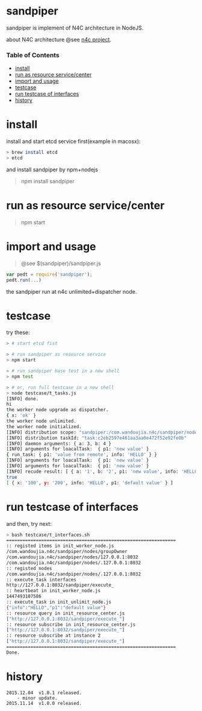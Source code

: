 # sandpiper

sandpiper is implement of N4C architecture in NodeJS.

about N4C architecture  @see [n4c project](https://github.com/aimingoo/n4c).

### Table of Contents

* [install](#install)
* [run as resource service/center](#run-as-resource-servicecenter)
* [import and usage](#import-and-usage)
* [testcase](#testcase)
* [run testcase of interfaces](#run-testcase-of-interfaces)
* [history](#history)

# install

install and start etcd service first(example in macosx):

``` bash
> brew install etcd
> etcd
```

and install sandpiper by npm+nodejs

> npm install sandpiper

# run as resource service/center

> npm start

# import and usage

> @see $(sandpiper)/sandpiper.js

``` javascript
var pedt = require('sandpiper');
pedt.run(...)
```

the sandpiper run at n4c unlimited+dispatcher node.

# testcase

try these:

``` bash
> # start etcd fist

> # run sandpiper as resource service
> npm start

> # run sandpiper base test in a new shell
> npm test

> # or, run full testcase in a new shell
> node testcase/t_tasks.js
[INFO] done.
hi
the worker node upgrade as dispatcher.
{ x: 'ok' }
the worker node unlimited.
the worker node initialized.
[INFO] distribution scope: "sandpiper:/com.wandoujia.n4c/sandpiper/nodes:*"
[INFO] distribution taskId: "task:c2eb2597e461aa3aa0e472f52e92fe0b"
[INFO] daemon arguments: { a: 3, b: 4 }
[INFO] arguments for loacalTask:  { p1: 'new value' }
{ run_task: { p1: 'value from remote', info: 'HELLO' } }
[INFO] arguments for loacalTask:  { p1: 'new value' }
[INFO] arguments for loacalTask:  { p1: 'new value' }
[INFO] recude result: [ { a: '1', b: '2', p1: 'new value', info: 'HELLO' } ]
true
[ { x: '100', y: '200', info: 'HELLO', p1: 'default value' } ]
```

# run testcase of interfaces

and then, try next:

``` bash
> bash testcase/t_interfaces.sh
===============================================================
:: registed items in init_worker_node.js
/com.wandoujia.n4c/sandpiper/nodes/groupOwner
/com.wandoujia.n4c/sandpiper/nodes/127.0.0.1:8032
/com.wandoujia.n4c/sandpiper/nodes/.127.0.0.1:8032
:: registed nodes
/com.wandoujia.n4c/sandpiper/nodes/.127.0.0.1:8032
:: execute_task interfaces
http://127.0.0.1:8032/sandpiper/execute_
:: heartbeat in init_worker_node.js
1447493107586
:: execute_task in init_unlimit_node.js
{"info":"HELLO","p1":"default value"}
:: resource query in init_resource_center.js
["http://127.0.0.1:8032/sandpiper/execute_"]
:: resource subscribe in init_resource_center.js
["http://127.0.0.1:8032/sandpiper/execute_"]
:: resource subscribe at instance 2
["http://127.0.0.1:8032/sandpiper/execute_"]
===============================================================
Done.
```

# history

``` text
2015.12.04  v1.0.1 released.
	- minor update.
2015.11.14	v1.0.0 released.
```